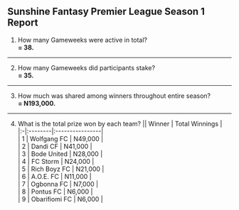 ## Sunshine Fantasy Premier League Season 1 Report
1. How many Gameweeks were active in total?  
   **= 38.**
---
2. How many Gameweeks did participants stake?  
   **= 35.**
---
3. How much was shared among winners throughout entire season?  
   **= N193,000.**
---
4. What is the total prize won by each team?
|| Winner | Total Winnings |  
|:-|:--------|:----------------|  
| 1 | Wolfgang FC | N49,000 |  
| 2 | Dandi CF | N41,000 |  
| 3 | Bode United | N28,000 |  
| 4 | FC Storm | N24,000 |  
| 5 | Rich Boyz FC  | N21,000 |  
| 6 | A.O.E. FC | N11,000 |  
| 7 | Ogbonna FC | N7,000 |  
| 8 | Pontus FC | N6,000 |  
| 9 | Obarifiomi FC | N6,000 |  
  
